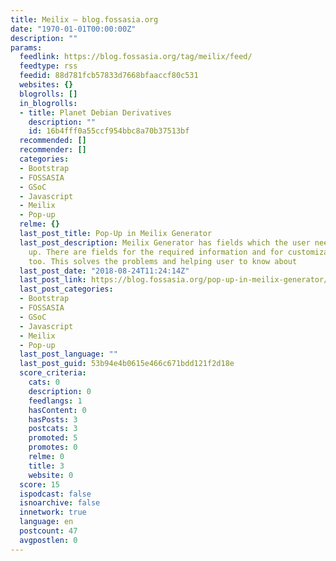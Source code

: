 ```yaml
---
title: Meilix – blog.fossasia.org
date: "1970-01-01T00:00:00Z"
description: ""
params:
  feedlink: https://blog.fossasia.org/tag/meilix/feed/
  feedtype: rss
  feedid: 88d781fcb57833d7668bfaaccf80c531
  websites: {}
  blogrolls: []
  in_blogrolls:
  - title: Planet Debian Derivatives
    description: ""
    id: 16b4fff0a55ccf954bbc8a70b37513bf
  recommended: []
  recommender: []
  categories:
  - Bootstrap
  - FOSSASIA
  - GSoC
  - Javascript
  - Meilix
  - Pop-up
  relme: {}
  last_post_title: Pop-Up in Meilix Generator
  last_post_description: Meilix Generator has fields which the user needs to fill
    up. There are fields for the required information and for customization process
    too. This solves the problems and helping user to know about
  last_post_date: "2018-08-24T11:24:14Z"
  last_post_link: https://blog.fossasia.org/pop-up-in-meilix-generator/
  last_post_categories:
  - Bootstrap
  - FOSSASIA
  - GSoC
  - Javascript
  - Meilix
  - Pop-up
  last_post_language: ""
  last_post_guid: 53b94e4b0615e466c671bdd121f2d18e
  score_criteria:
    cats: 0
    description: 0
    feedlangs: 1
    hasContent: 0
    hasPosts: 3
    postcats: 3
    promoted: 5
    promotes: 0
    relme: 0
    title: 3
    website: 0
  score: 15
  ispodcast: false
  isnoarchive: false
  innetwork: true
  language: en
  postcount: 47
  avgpostlen: 0
---
```

